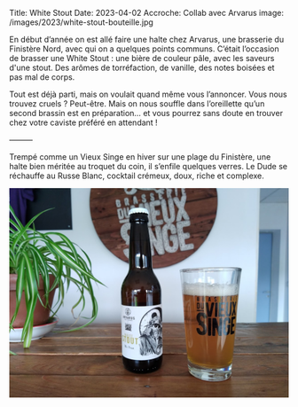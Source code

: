 Title: White Stout
Date: 2023-04-02
Accroche: Collab avec Arvarus
image: /images/2023/white-stout-bouteille.jpg

En début d’année on est allé faire une halte chez Arvarus, une brasserie du Finistère Nord, avec qui on a quelques points communs. C’était l’occasion de brasser une White Stout : une bière de couleur pâle, avec les saveurs d'une stout. Des arômes de torréfaction, de vanille, des notes boisées et pas mal de corps.

Tout est déjà parti, mais on voulait quand même vous l’annoncer. Vous nous trouvez cruels ? Peut-être. Mais on nous souffle dans l’oreillette qu’un second brassin est en préparation… et vous pourrez sans doute en trouver chez votre caviste préféré en attendant !

———

Trempé comme un Vieux Singe en hiver sur une plage du Finistère, une halte bien méritée au troquet du coin, il s’enfile quelques verres. Le Dude se réchauffe au Russe Blanc, cocktail crémeux, doux, riche et complexe.

![Une photo de bouteille avec un verre à droite, les deux posés sur un bar en bois. En fond, on voit le logo de la Brasserie du Vieux Singe](/images/2023/white-stout-bouteille.jpg)